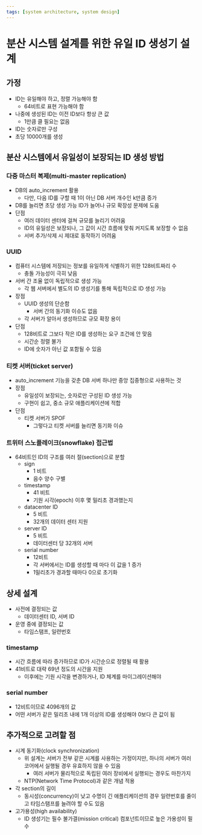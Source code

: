 ```yaml
---
tags: [system architecture, system design]
---
```


# 분산 시스템 설계를 위한 유일 ID 생성기 설계
## 가정
* ID는 유일해야 하고, 정렬 가능해야 함
    * 64비트로 표현 가능해야 함
* 나중에 생성된 ID는 이전 ID보다 항상 큰 값
    * 1만큼 클 필요는 없음
* ID는 숫자로만 구성
* 초당 10000개를 생성

## 분산 시스템에서 유일성이 보장되는 ID 생성 방법
### 다중 마스터 복제(multi-master replication)
* DB의 auto_increment 활용
    * 다만, 다음 ID를 구할 때 1이 아닌 DB 서버 개수인 k만큼 증가
* DB를 늘리면 초당 생성 가능 ID가 늘어나 규모 확장성 문제에 도움
* 단점
    * 여러 데이터 센터에 걸쳐 규모를 늘리기 어려움
    * ID의 유일성은 보장되나, 그 값이 시간 흐름에 맞춰 커지도록 보장할 수 없음
    * 서버 추가/삭제 시 제대로 동작하기 어려움

### UUID
* 컴퓨터 시스템에 저장되는 정보를 유일하게 식별하기 위한 128비트짜리 수
    * 충돌 가능성이 극히 낮음
* 서버 간 조율 없이 독립적으로 생성 가능
    * 각 웹 서버에서 별도의 ID 생성기를 통해 독립적으로 ID 생성 가능
* 장점
    * UUID 생성의 단순함
        * 서버 간의 동기화 이슈도 없음
    * 각 서버가 알아서 생성하므로 규모 확장 용이
* 단점
    * 128비트로 그보다 작은 ID를 생성하는 요구 조건에 안 맞음
    * 시간순 정렬 불가
    * ID에 숫자가 아닌 값 포함될 수 있음

### 티켓 서버(ticket server)
* auto_increment 기능을 갖춘 DB 서버 하나만 중앙 집중형으로 사용하는 것
* 장점
    * 유일성이 보장되는, 숫자로만 구성된 ID 생성 가능
    * 구현이 쉽고, 중소 규모 애플리케이션에 적합
* 단점
    * 티켓 서버가 SPOF
        * 그렇다고 티켓 서버를 늘리면 동기화 이슈

### 트위터 스노플레이크(snowflake) 접근법
* 64비트인 ID의 구조를 여러 절(section)으로 분할
    * sign
        * 1 비트
        * 음수 양수 구별
    * timestamp
        * 41 비트
        * 기원 시각(epoch) 이후 몇 밀리초 경과했는지
    * datacenter ID
        * 5 비트
        * 32개의 데이터 센터 지원
    * server ID
        * 5 비트
        * 데이터센터 당 32개의 서버
    * serial number
        * 12비트
        * 각 서버에서는 ID를 생성할 때 마다 이 값을 1 증가
        * 1밀리초가 경과할 때마다 0으로 초기화

## 상세 설계
* 사전에 결정되는 값
    * 데이터센터 ID, 서버 ID
* 운영 중에 결정되는 값
    * 타임스탬프, 일련번호

### timestamp
* 시간 흐름에 따라 증가하므로 ID가 시간순으로 정렬될 때 활용
* 41비트로 대략 69년 정도의 시간을 지원
    * 이후에는 기원 시각을 변경하거나, ID 체계를 마이그레이션해야

### serial number
* 12비트이므로 4096개의 값
* 어떤 서버가 같은 밀리초 내에 1개 이상의 ID를 생성해야 0보다 큰 값이 됨

## 추가적으로 고려할 점
* 시계 동기화(clock synchronization)
    * 위 설계는 서버가 전부 같은 시계를 사용하는 가정이지만, 하나의 서버가 여러 코어에서 실행될 경우 유효하지 않을 수 있음
        * 여러 서버가 물리적으로 독립된 여러 장비에서 실행되는 경우도 마찬가지
    * NTP(Network Time Protocol)과 같은 개념 적용
* 각 section의 길이
    * 동시성(concurrency)이 낮고 수명이 긴 애플리케이션의 경우 일련번호를 줄이고 타임스탬프를 늘려야 할 수도 있음
* 고가용성(high availability)
    * ID 생성기는 필수 불가결(mission critical) 컴포넌트이므로 높은 가용성이 필수
